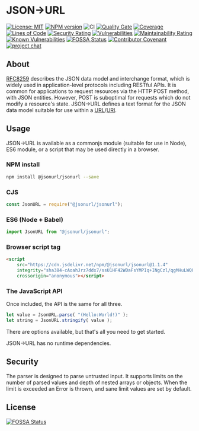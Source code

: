 # JSON&#x2192;URL
[![License: MIT](https://img.shields.io/github/license/jsonurl/jsonurl-js.svg?label=License)][license]
[![NPM version](https://img.shields.io/npm/v/@jsonurl/jsonurl.svg)](https://www.npmjs.com/package/@jsonurl/jsonurl)
![CI](https://github.com/jsonurl/jsonurl-js/workflows/ci/badge.svg?branch=main)
[![Quality Gate](https://sonarcloud.io/api/project_badges/measure?project=jsonurl-js&metric=alert_status)](https://sonarcloud.io/dashboard?id=jsonurl-js)
[![Coverage](https://sonarcloud.io/api/project_badges/measure?project=jsonurl-js&metric=coverage)](https://sonarcloud.io/dashboard?id=jsonurl-js)
[![Lines of Code](https://sonarcloud.io/api/project_badges/measure?project=jsonurl-js&metric=ncloc)](https://sonarcloud.io/dashboard?id=jsonurl-js)
[![Security Rating](https://sonarcloud.io/api/project_badges/measure?project=jsonurl-js&metric=security_rating)](https://sonarcloud.io/dashboard?id=jsonurl-js)
[![Vulnerabilities](https://sonarcloud.io/api/project_badges/measure?project=jsonurl-js&metric=vulnerabilities)](https://sonarcloud.io/dashboard?id=jsonurl-js)
[![Maintainability Rating](https://sonarcloud.io/api/project_badges/measure?project=jsonurl-js&metric=sqale_rating)](https://sonarcloud.io/dashboard?id=jsonurl-js)
[![Known Vulnerabilities](https://snyk.io/test/github/jsonurl/jsonurl-js/badge.svg?targetFile=package.json)](https://snyk.io/test/github/jsonurl/jsonurl-js?targetFile=package.json)
[![FOSSA Status](https://app.fossa.com/api/projects/git%2Bgithub.com%2Fjsonurl%2Fjsonurl-js.svg?type=shield)](https://app.fossa.com/projects/git%2Bgithub.com%2Fjsonurl%2Fjsonurl-js?ref=badge_shield)
[![Contributor Covenant](https://img.shields.io/badge/Contributor%20Covenant-v2.0%20adopted-ff69b4.svg)](CODE_OF_CONDUCT.md)
[![project chat](https://img.shields.io/badge/zulip-join_chat-brightgreen.svg)](https://jsonurl.zulipchat.com/)

## About
[RFC8259][RFC8259] describes the JSON data model and interchange format, which is widely
used in application-level protocols including RESTful APIs. It is common for
applications to request resources via the HTTP POST method, with JSON entities.
However, POST is suboptimal for requests which do not modify a resource's
state. JSON&#x2192;URL defines a text format for the JSON data model suitable
for use within a [URL][RFC1738]/[URI][RFC3986].

## Usage
JSON&#x2192;URL is available as a commonjs module (suitable for use in Node), ES6
module, or a script that may be used directly in a browser.

### NPM install
```sh
npm install @jsonurl/jsonurl --save
```

### CJS
```js
const JsonURL = require("@jsonurl/jsonurl");
```
### ES6 (Node + Babel)
```js
import JsonURL from "@jsonurl/jsonurl";
```
### Browser script tag
```html
<script
    src="https://cdn.jsdelivr.net/npm/@jsonurl/jsonurl@1.1.4"
    integrity="sha384-cAoahJrz7ddx7/ssU1HF42WDaFsYMPIq+INgCzl/qgMHuLWQU+jLtnWzTvJPOcpe"
    crossorigin="anonymous"></script>
```

### The JavaScript API
Once included, the API is the same for all three.
```js
let value = JsonURL.parse( "(Hello:World!)" );
let string = JsonURL.stringify( value );
```
There are options available, but that's all you need to get started.

JSON&#x2192;URL has no runtime dependencies.

## Security
The parser is designed to parse untrusted input. It supports limits on
the number of parsed values and depth of nested arrays or objects.
When the limit is exceeded an Error is thrown, and sane limit values are
set by default.

[RFC8259]: https://tools.ietf.org/html/rfc8259
[RFC3986]: https://tools.ietf.org/html/rfc3986
[RFC1738]: https://tools.ietf.org/html/rfc1738
[license]: https://opensource.org/licenses/MIT


## License
[![FOSSA Status](https://app.fossa.com/api/projects/git%2Bgithub.com%2Fjsonurl%2Fjsonurl-js.svg?type=large)](https://app.fossa.com/projects/git%2Bgithub.com%2Fjsonurl%2Fjsonurl-js?ref=badge_large)

